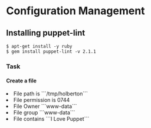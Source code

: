 # Configuration Management
## Installing puppet-lint

```
$ apt-get install -y ruby
$ gem install puppet-lint -v 2.1.1
```
### Task
#### Create a file
<li> File path is ```/tmp/holberton```</li>
<li> File permission is 0744 </li>
<li> File Owner ```www-data```</li>
<li> File group ```www-data```</li>
<li> File contains ```I Love Puppet``` </li>

